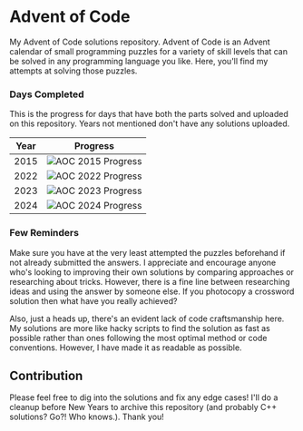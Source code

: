 # Advent of Code

My Advent of Code solutions repository. Advent of Code is an Advent calendar of small programming puzzles for a variety of skill levels that can be solved in any programming language you like. Here, you'll find my attempts at solving those puzzles.

### Days Completed
This is the progress for days that have both the parts solved and uploaded on this repository. Years not mentioned don't have any solutions uploaded.

| Year | Progress |
|--|--|
|2015| ![AOC 2015 Progress](https://progress-bar.xyz/8/?title=2%2F25%20)|
|2022| ![AOC 2022 Progress](https://progress-bar.xyz/8/?title=2%2F25%20)|
|2023| ![AOC 2023 Progress](https://progress-bar.xyz/40/?title=10%2F25%20)|
|2024| ![AOC 2024 Progress](https://progress-bar.xyz/88/?title=22%2F25%20)|

### Few Reminders
Make sure you have at the very least attempted the puzzles beforehand if not already submitted the answers. I appreciate and encourage anyone who's looking to improving their own solutions by comparing approaches or researching about tricks. However, there is a fine line between researching ideas and using the answer by someone else. If you photocopy a crossword solution then what have you really achieved?

Also, just a heads up, there's an evident lack of code craftsmanship here. My solutions are more like hacky scripts to find the solution as fast as possible rather than ones following the most optimal method or code conventions. However, I have made it as readable as possible.


## Contribution
Please feel free to dig into the solutions and fix any edge cases! I'll do a cleanup before New Years to archive this repository (and probably C++ solutions? Go?! Who knows.). Thank you!
